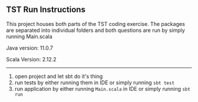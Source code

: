 TST Run Instructions
-------
This project houses both parts of the TST coding exercise. The packages are separated into 
individual folders and both questions are run by simply running Main.scala

Java version: 11.0.7

Scala Version: 2.12.2
 
-------
1. open project and let sbt do it's thing
2. run tests by either running them in IDE or simply running `sbt test`
3. run application by either running `Main.scala` in IDE or simply running `sbt run`

